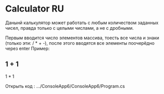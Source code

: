 # Calculator RU

Данынй калькулятор может работать с любым количеством заданных чисел, правда только с целыми числами, а не с дробными.

Первым вводится число элементов массива, тоесть все числа и знаки (только эти: / * + -), после этого вводятся все элементы поочерёдно через enter
Пример:

1
+
1
-
1
*
1

Открыть код :  .../ConsoleApp6/ConsoleApp6/Program.cs
